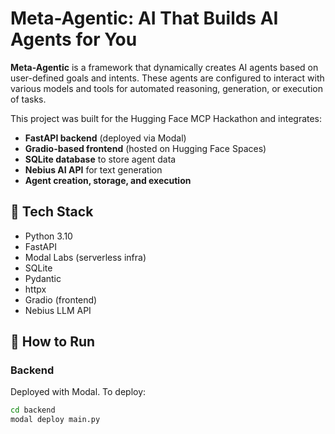 # Meta-Agentic: AI That Builds AI Agents for You

**Meta-Agentic** is a framework that dynamically creates AI agents based on user-defined goals and intents. These agents are configured to interact with various models and tools for automated reasoning, generation, or execution of tasks.

This project was built for the Hugging Face MCP Hackathon and integrates:

- **FastAPI backend** (deployed via Modal)
- **Gradio-based frontend** (hosted on Hugging Face Spaces)
- **SQLite database** to store agent data
- **Nebius AI API** for text generation
- **Agent creation, storage, and execution**

## 🔧 Tech Stack

- Python 3.10
- FastAPI
- Modal Labs (serverless infra)
- SQLite
- Pydantic
- httpx
- Gradio (frontend)
- Nebius LLM API


## 🚀 How to Run

### Backend
Deployed with Modal. To deploy:

```bash
cd backend
modal deploy main.py
